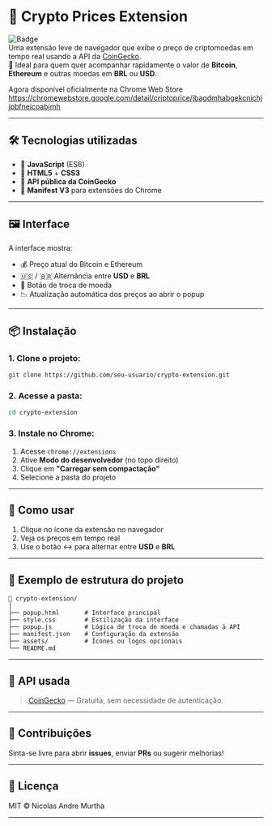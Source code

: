 # 💸 Crypto Prices Extension

![Badge](https://img.shields.io/badge/status-working-brightgreen)  
Uma extensão leve de navegador que exibe o preço de criptomoedas em tempo real usando a API da [CoinGecko](https://www.coingecko.com/).  
👀 Ideal para quem quer acompanhar rapidamente o valor de **Bitcoin**, **Ethereum** e outras moedas em **BRL** ou **USD**.

Agora disponível oficialmente na Chrome Web Store
https://chromewebstore.google.com/detail/criptoprice/jbagdmhabgekcnichjjpbfneicoabjmh

---

## 🛠️ Tecnologias utilizadas

- 🧠 **JavaScript** (ES6)
- 🎨 **HTML5** + **CSS3**
- 🔁 **API pública da CoinGecko**
- 🧩 **Manifest V3** para extensões do Chrome

---

## 🖼️ Interface

A interface mostra:

- 💰 Preço atual do Bitcoin e Ethereum
- 🇺🇸 / 🇧🇷 Alternância entre **USD** e **BRL**
- 🔄 Botão de troca de moeda
- 📉 Atualização automática dos preços ao abrir o popup

---

## 📦 Instalação

### 1. Clone o projeto:

```bash
git clone https://github.com/seu-usuario/crypto-extension.git
```

### 2. Acesse a pasta:

```bash
cd crypto-extension
```

### 3. Instale no Chrome:

1. Acesse `chrome://extensions`
2. Ative **Modo do desenvolvedor** (no topo direito)
3. Clique em **"Carregar sem compactação"**
4. Selecione a pasta do projeto

---

## 🚀 Como usar

1. Clique no ícone da extensão no navegador
2. Veja os preços em tempo real
3. Use o botão ↔️ para alternar entre **USD** e **BRL**

---

## 🧪 Exemplo de estrutura do projeto

```
📁 crypto-extension/
│
├── popup.html       # Interface principal
├── style.css        # Estilização da interface
├── popup.js         # Lógica de troca de moeda e chamadas à API
├── manifest.json    # Configuração da extensão
├── assets/          # Ícones ou logos opcionais
└── README.md
```

---

## 🐸 API usada

> [CoinGecko](https://www.coingecko.com/en/api) — Gratuita, sem necessidade de autenticação.

---

## 🤝 Contribuições

Sinta-se livre para abrir **issues**, enviar **PRs** ou sugerir melhorias!

---

## 🪪 Licença

MIT © Nicolas Andre Murtha

---

